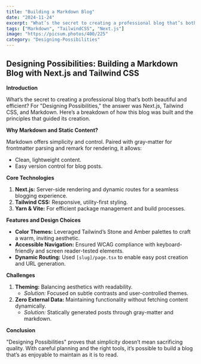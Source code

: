 ```yaml
---
title: "Building a Markdown Blog"
date: "2024-11-24"
excerpt: "What’s the secret to creating a professional blog that’s both beautiful and efficient?"
tags: ["Markdown", "TailwindCSS", "Next.js"]
image: "https://picsum.photos/400/225"
category: "Designing-Possibilities"
---
```


## Designing Possibilities: Building a Markdown Blog with Next.js and Tailwind CSS

**Introduction**

What’s the secret to creating a professional blog that’s both beautiful and efficient? For "Designing Possibilities," the answer was Next.js, Tailwind CSS, and Markdown. Here’s a breakdown of how this blog was built and the principles that guided its creation.

**Why Markdown and Static Content?**

Markdown offers simplicity and control. Paired with gray-matter for frontmatter parsing and remark for rendering, it allows:

- Clean, lightweight content.
- Easy version control for blog posts.

**Core Technologies**

1. **Next.js:** Server-side rendering and dynamic routes for a seamless blogging experience.
2. **Tailwind CSS:** Responsive, utility-first styling.
3. **Yarn & Vite:** For efficient package management and build processes.

**Features and Design Choices**

- **Color Themes:** Leveraged Tailwind’s Stone and Amber palettes to craft a warm, inviting aesthetic.
- **Accessible Navigation:** Ensured WCAG compliance with keyboard-friendly and screen reader-tested elements.
- **Dynamic Routing:** Used `[slug]/page.tsx` to enable easy post creation and URL generation.

**Challenges**

1. **Theming:** Balancing aesthetics with readability.
    - *Solution:* Focused on subtle contrasts and user-controlled themes.
2. **Zero External Data:** Maintaining functionality without fetching content dynamically.
    - *Solution:* Statically generated posts through gray-matter and markdown.

**Conclusion**

"Designing Possibilities" proves that simplicity doesn’t mean sacrificing quality. With careful planning and the right tools, it’s possible to build a blog that’s as enjoyable to maintain as it is to read.